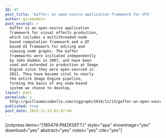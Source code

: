 ```yaml
---
ID: 87
post_title: 'Gaffer: an open-source application framework for VFX'
author: gicomadmin
post_excerpt: >
  Gaffer is an open-source application
  framework for visual effects production,
  which includes a multithreaded node
  based computation framework and a QT
  based UI framework for editing and
  viewing node graphs. The Gaffer
  frameworks were initiated independently
  by John Haddon in 2007, and have been
  used and extended in production at Image
  Engine since they were open-sourced in
  2011. They have become vital to nearly
  the entire Image Engine pipeline,
  forming the basis of any node-based
  system we choose to develop.
layout: post
permalink: >
  http://guillaumeisabelle.com/siggraph/2019/11/13/gaffer-an-open-source-application-framework-for-vfx/
published: true
post_date: 2019-11-13 01:47:04
---
```

<!-- wp:shortcode --> [zotpress items="{180474:PMZKSEFT}" style="apa" showimage="yes" download="yes" abstract="yes" notes="yes" cite="yes"] 

<!-- /wp:shortcode -->

<!-- wp:block {"ref":83} /-->

<!-- wp:block {"ref":81} /-->